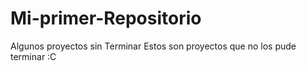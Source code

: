 # Mi-primer-Repositorio
Algunos proyectos sin Terminar
Estos son proyectos que no los pude terminar :C
